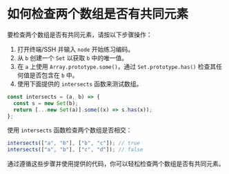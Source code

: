 # 如何检查两个数组是否有共同元素

要检查两个数组是否有共同元素，请按以下步骤操作：

1. 打开终端/SSH 并输入 `node` 开始练习编码。
2. 从 `b` 创建一个 `Set` 以获取 `b` 中的唯一值。
3. 在 `a` 上使用 `Array.prototype.some()`，通过 `Set.prototype.has()` 检查其任何值是否包含在 `b` 中。
4. 使用下面提供的 `intersects` 函数来测试数组。

```js
const intersects = (a, b) => {
  const s = new Set(b);
  return [...new Set(a)].some((x) => s.has(x));
};
```

使用 `intersects` 函数检查两个数组是否相交：

```js
intersects(["a", "b"], ["b", "c"]); // true
intersects(["a", "b"], ["c", "d"]); // false
```

通过遵循这些步骤并使用提供的代码，你可以轻松检查两个数组是否有共同元素。
